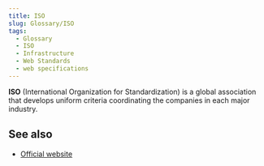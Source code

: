 ```yaml
---
title: ISO
slug: Glossary/ISO
tags:
  - Glossary
  - ISO
  - Infrastructure
  - Web Standards
  - web specifications
---
```

**ISO** (International Organization for Standardization) is a global association that develops uniform criteria coordinating the companies in each major industry.

## See also

- [Official website](https://www.iso.org/iso/home.html)

